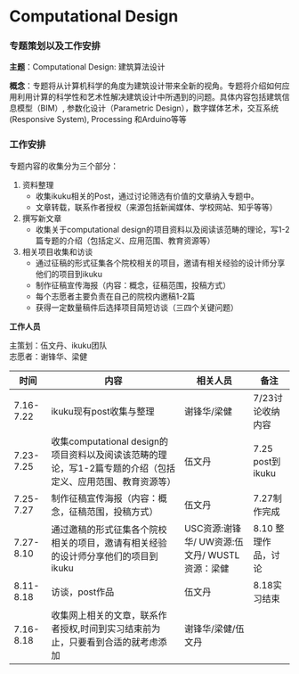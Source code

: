 # Computational Design


### 专题策划以及工作安排

**主题**：Computational Design: 建筑算法设计

**概念**：专题将从计算机科学的角度为建筑设计带来全新的视角。专题将介绍如何应用利用计算的科学性和艺术性解决建筑设计中所遇到的问题。具体内容包括建筑信息模型（BIM）, 参数化设计（Parametric Design），数字媒体艺术，交互系统(Responsive System), Processing 和Arduino等等

### 工作安排

专题内容的收集分为三个部分：

1. 资料整理
    * 收集ikuku相关的Post，通过讨论筛选有价值的文章纳入专题中。
    * 文章转载，联系作者授权（来源包括新闻媒体、学校网站、知乎等等）
2. 撰写新文章
    * 收集关于computational design的项目资料以及阅读该范畴的理论，写1-2篇专题的介绍（包括定义、应用范围、教育资源等）
3. 相关项目收集和访谈
    * 通过征稿的形式征集各个院校相关的项目，邀请有相关经验的设计师分享他们的项目到ikuku
	* 制作征稿宣传海报（内容：概念，征稿范围，投稿方式）
	* 每个志愿者主要负责在自己的院校内邀稿1-2篇
	* 获得一定数量稿件后选择项目简短访谈（三四个关键问题）


**工作人员** 

主策划：伍文丹、ikuku团队  
志愿者：谢锋华、梁健  



| 时间|	内容 |	相关人员 | 	备注 |  
| -- | -- | -- | -- |  
| 7.16-7.22 | ikuku现有post收集与整理	 | 谢锋华/梁健	 | 7/23讨论收纳内容| 
| 7.23-7.25	| 收集computational design的项目资料以及阅读该范畴的理论，写1-2篇专题的介绍（包括定义、应用范围、教育资源等） | 伍文丹 | 7.25 post到ikuku |
| 7.25-7.27	| 制作征稿宣传海报（内容：概念，征稿范围，投稿方式）| 伍文丹| 7.27制作完成| 
| 7.27-8.10	 | 通过邀稿的形式征集各个院校相关的项目，邀请有相关经验的设计师分享他们的项目到ikuku| USC资源:谢锋华/ UW资源:伍文丹/ WUSTL资源：梁健| 8.10 整理作品，讨论 |
| 8.11-8.18	 | 访谈，post作品 | 伍文丹 | 8.18实习结束 |
| 7.16-8.18	 | 收集网上相关的文章，联系作者授权,时间到实习结束前为止，只要看到合适的就考虑添加 | 谢锋华/梁健/伍文丹 |

